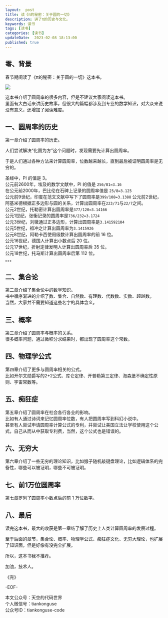 ```yaml
---   
layout:  post  
title: 读《π的秘密：关于圆的一切》    
description: 讲了π的历史与文化。        
keywords: 读书  
tags: [读书]    
categories: [读书]  
updateDate:  2023-02-08 18:13:00  
published: true  
---  
```


## 零、背景  


春节期间读了《π的秘密：关于圆的一切》这本书。  


![](https://res2023.tiankonguse.com/images/2023/02/08/001.png)  


这本书介绍了圆周率的很多内容，但是不建议大家阅读这本书。  
里面有大白话来讲历史故事，但很大的篇幅都涉及到专业的数学知识，对大众来说没有意义，还增加了阅读难度。  


## 一、圆周率的历史  


第一章介绍了圆周率的历史。  


人们尝试解决“化圆为方”这个问题时，发现需要先计算出圆周率。  


于是人们通过各种方法来计算圆周率，位数越来越长，直到最后被证明圆周率是无穷的。  


圣经中，PI 的值是 3。  
公元前2600年，埃及的数学文献中，PI 的值是 `256/81=3.16`  
在公元前2000年，巴比伦在石碑上记录的圆周率值是 `25/8=3.125`  
公元前9世纪，印度在范文文献中写下了圆周率是`399/108=3.1388`
公元前2世纪，阿基米德根据正多边形与圆的关系，计算出圆周率在`223/71`与`22/7`之间。  
公元2世纪，托勒密计算出圆周率是`377/120=3.14166`  
公元1世纪，张衡记录的圆周率是`736/232=3.1724`  
公元3世纪，刘徽通过正多边形，计算出圆周率是`3.141592104`  
公元5世纪，祖冲之计算出圆周率为`3.1415926`  
公元8世纪，阿勒卡西使用级数计算出圆周率的前 16 位。  
公元16世纪，德国人计算出小数点后 20 位。  
公元17世纪，折射定律发明人计算出圆周率后 35 位。  
公元18世纪，托马斯计算出圆周率后第 112 位。  
。。。  



## 二、集合论  


第二章介绍了集合论中的数学知识。  
书中循序渐进的介绍了数、集合、自然数、有理数、代数数、实数、超越数。  
当然，大家并不需要知道这些名字的具体含义。  


## 三、概率  


第三章介绍了圆周率与概率的关系。  
很多概率问题，通过微积分求结果时，都出现了圆周率这个常数。  


## 四、物理学公式 

第四章介绍了更多与圆周率相关的公式。  
比如开尔文勋爵写的2+2公式、库仑定律、开普勒第三定律、海森堡不确定性原则、宇宙常数等。  


## 五、痴狂症  


第五章介绍了圆周率在社会各行各业的影响。  
比如有人通过诗词来记忆圆周率位数，有人把圆周率写到科幻小说中。  
甚至有人尝试申请圆周率计算公式的专利，并尝试让美国立法让学校使用这个公式，自己从而从中获取专利费，当然，这个公式也是错误的。  


## 六、无穷大  


第六章介绍了一些无穷的理论知识，比如猴子随机敲键盘理论，比如逻辑体系的完备性，哪些可以被证明，哪些不可被证明。  


## 七、前1万位圆周率  


第七章罗列了圆周率小数点后的前 1 万位数字。  


## 八、最后  


读完这本书，最大的收获是第一章结了解了历史上人类计算圆周率的发展过程。  


至于后面的章节，集合论、概率、物理学公式、痴狂症文化、无穷大理论，也扩展了知识面，但是好像有没完全扩展。  


所以，这本书我不推荐。  


加油，技术人。  


《完》  


-EOF-  



本文公众号：天空的代码世界  
个人微信号：tiankonguse  
公众号ID：tiankonguse-code  
  

